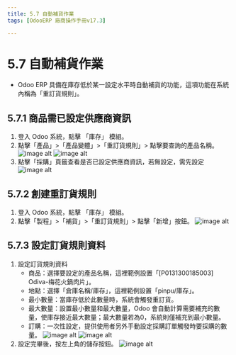 ```yaml
---
title: 5.7 自動補貨作業
tags: [OdooERP 廠商操作手冊v17.3]

---
```


# 5.7 自動補貨作業
* Odoo ERP 具備在庫存低於某一設定水平時自動補貨的功能，這項功能在系統內稱為「重訂貨規則」。


## 5.7.1 商品需已設定供應商資訊
1. 登入 Odoo 系統，點擊 「庫存」 模組。
2. 點擊「產品」>「產品變體」>「重訂貨規則」> 點擊要查詢的產品名稱。
![image alt](https://i.imgur.com/tYhAOCl.png)
![image alt](https://i.imgur.com/toiAzOM.png)
3. 點擊「採購」頁籤查看是否已設定供應商資訊，若無設定，需先設定
![image alt](https://i.imgur.com/QMG2Fgq.png)

## 5.7.2 創建重訂貨規則
1. 登入 Odoo 系統，點擊 「庫存」 模組。
2. 點擊「製程」>「補貨」>「重訂貨規則」> 點擊「新增」按鈕。
![image alt](https://i.imgur.com/hgo1r0j.png)

## 5.7.3 設定訂貨規則資料
1. 設定訂貨規則資料
    * 商品：選擇要設定的產品名稱，這裡範例設置「[P0131300185003] Odiva-梅花火鍋肉片」。
	* 地點：選擇「倉庫名稱/庫存」，這裡範例設置「pinpu/庫存」。
	* 最小數量：當庫存低於此數量時，系統會觸發重訂貨。
	* 最大數量：設置最小數量和最大數量，Odoo 會自動計算需要補充的數量，使庫存接近最大數量；最大數量若為0，系統則僅補充到最小數量。
    * 訂購：一次性設定，提供使用者另外手動設定採購訂單觸發時要採購的數量。
![image alt](https://i.imgur.com/MlSFqQN.png)
![image alt](https://i.imgur.com/9Pfd5Lx.png)
2. 設定完畢後，按左上角的儲存按鈕。
![image alt](https://i.imgur.com/mR2QNsQ.png)